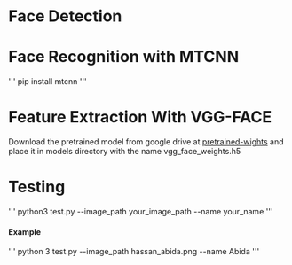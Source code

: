 # Face Detection
# Face Recognition with MTCNN
'''
pip install mtcnn
'''
# Feature Extraction With VGG-FACE

Download the pretrained model from google drive at [pretrained-wights](https://drive.google.com/file/d/1CPSeum3HpopfomUEK1gybeuIVoeJT_Eo/view?usp=sharing) and place it in models directory with the name vgg_face_weights.h5

# Testing

'''
python3 test.py --image_path your_image_path --name your_name
'''
#### Example
'''
python 3 test.py --image_path hassan_abida.png --name Abida
'''

